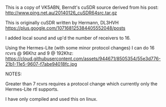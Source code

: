 This is a copy of VK5ABN, Berndt's cuSDR source
derived from his post: http://www.ping.net.au/20140126_cuSDR64src.tar.gz

This is originally cuSDR written by Hermann, DL3HVH
https://plus.google.com/107168125384405552048/posts

I added local sound and up'd the number of receivers to 16.

Using the Hermes-Lite (with some minor protocol changes)
I can do 16 rcvrs @ 96Khz and 9 @ 192Khz:
 https://cloud.githubusercontent.com/assets/944671/8505354/55e3d776-21b1-11e5-9607-f7abe94018fc.jpg

NOTES:

Greater than 7 rcvrs requires a protocol change which currently only
the Hermes-Lite rtl supports.

I have only compiled and used this on linux.

